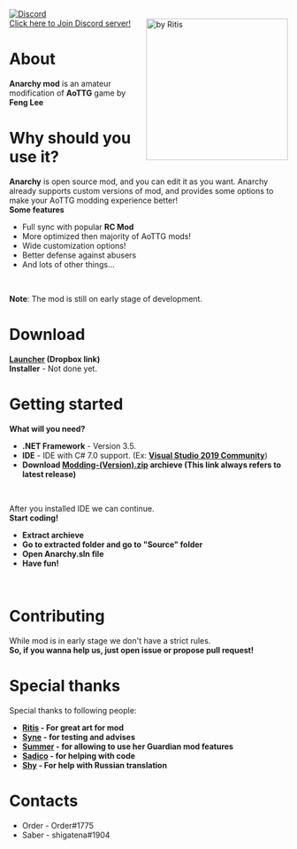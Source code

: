 
<div>
<a href="https://discord.gg/8wy5Pkm"><img alt="Discord" src="https://img.shields.io/discord/643822682617413652?label=Anarchy"></a>
<br>
<a href ="https://discord.gg/8wy5Pkm">Click here to Join Discord server!</a>
<img src="https://i.imgur.com/KSZH3p9.png" alt="by Ritis" width=256 height=256 align="right">
</div>

# About
**Anarchy mod** is an amateur modification of **AoTTG** game by **Feng Lee**

# Why should you use it?
**Anarchy** is open source mod, and you can edit it as you want. Anarchy already supports custom versions of mod, and provides some options to make your AoTTG modding experience better!<br>
**Some features**
   * Full sync with popular **RC Mod**
   * More optimized then majority of AoTTG mods!
   * Wide customization options!
   * Better defense against abusers
   * And lots of other things...
<br/>

**Note**: The mod is still on early stage of development.

# Download
**[Launcher](https://www.dropbox.com/s/6xdlszjdc6c6a45/Anarchy.exe?dl=1) (Dropbox link)**<br/>
**Installer** - Not done yet.

# Getting started
**What will you need?**
  * **.NET Framework** - Version 3.5.
  * **IDE** - IDE with C# 7.0 support. (Ex: **[Visual Studio 2019 Community](https://visualstudio.microsoft.com/ru/thank-you-downloading-visual-studio/?sku=community)**)
  *  **Download [Modding-(Version).zip](https://github.com/Orrder/Anarchy/releases/download/BETA-9.6.1/Modding-9.6.1.zip) archieve (This link always refers to latest release)**
<br/>

After you installed IDE we can continue.<br/>
**Start coding!**
   * **Extract archieve**
   * **Go to extracted folder and go to "Source" folder**
   * **Open Anarchy.sln file**
   * **Have fun!**
<br/>

# Contributing
While mod is in early stage we don't have a strict rules.<br/>
**So, if you wanna help us, just open issue or propose pull request!**

# Special thanks
Special thanks to following people: <br/>
* **[Ritis](https://vk.com/dont_touch_plz) - For great art for mod**<br/>
* **[Syne](https://github.com/DaLNakii) - for testing and advises**<br/>
* **[Summer](https://github.com/alerithe) - for allowing to use her Guardian mod features**<br/>
* **[Sadico](https://github.com/Mi-Sad) - for helping with code**<br/>
* **[Shy](https://vk.com/shylime) - For help with Russian translation**

# Contacts
* Order - Order#1775
* Saber - shigatena#1904
